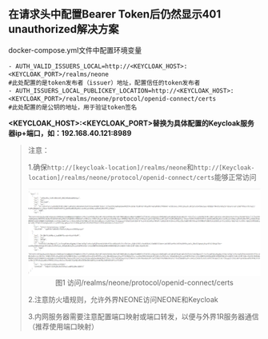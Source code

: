 ## 在请求头中配置Bearer Token后仍然显示401 unauthorized解决方案

docker-compose.yml文件中配置环境变量

```shell
- AUTH_VALID_ISSUERS_LOCAL=http://<KEYCLOAK_HOST>:<KEYCLOAK_PORT>/realms/neone
#此处配置的是token发布者（issuer）地址，配置信任的token发布者
- AUTH_ISSUERS_LOCAL_PUBLICKEY_LOCATION=http://<KEYCLOAK_HOST>:<KEYCLOAK_PORT>/realms/neone/protocol/openid-connect/certs
#此处配置的是公钥的地址，用于验证token签名
```

**<KEYCLOAK_HOST>:<KEYCLOAK_PORT>替换为具体配置的Keycloak服务器ip+端口，如：192.168.40.121:8989**

> 注意：
>
>   1.确保`http://[keycloak-location]/realms/neone`和`http://[Keycloak-location]/realms/neone/protocol/openid-connect/certs`能够正常访问
>
> <img src="../images/public_key.png" style="zoom:50%;" alt="public_key" title="public_key">
>
> <div style="text-align: center">图1 访问/realms/neone/protocol/openid-connect/certs</div>
>
>   2.注意防火墙规则，允许外界NEONE访问NEONE和Keycloak
>
>   3.内网服务器需要注意配置端口映射或端口转发，以便与外界1R服务器通信（推荐使用端口映射）